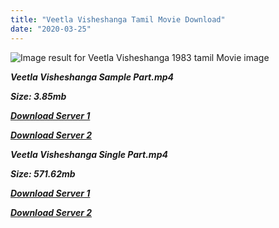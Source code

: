 ```yaml
---
title: "Veetla Visheshanga Tamil Movie Download"
date: "2020-03-25"
---
```


![Image result for Veetla Visheshanga 1983 tamil Movie image](https://media-images.mio.to/various_artists/V/Veetla{b8ae04a0e9ab0f9e64837bab03a252825878f388f00779843f60cec38aa445db}20Vishesanga{b8ae04a0e9ab0f9e64837bab03a252825878f388f00779843f60cec38aa445db}20{b8ae04a0e9ab0f9e64837bab03a252825878f388f00779843f60cec38aa445db}281994{b8ae04a0e9ab0f9e64837bab03a252825878f388f00779843f60cec38aa445db}29/Art-350.jpg)

**_Veetla Visheshanga Sample Part.mp4_**

**_Size: 3.85mb_**

**_[Download Server 1](http://b3.wetransfer.vip/files/{b8ae04a0e9ab0f9e64837bab03a252825878f388f00779843f60cec38aa445db}20Actor{b8ae04a0e9ab0f9e64837bab03a252825878f388f00779843f60cec38aa445db}20Hits{b8ae04a0e9ab0f9e64837bab03a252825878f388f00779843f60cec38aa445db}20Collection/Bhagyaraj{b8ae04a0e9ab0f9e64837bab03a252825878f388f00779843f60cec38aa445db}20Movies{b8ae04a0e9ab0f9e64837bab03a252825878f388f00779843f60cec38aa445db}20Collections/Veetla{b8ae04a0e9ab0f9e64837bab03a252825878f388f00779843f60cec38aa445db}20Visheshanga{b8ae04a0e9ab0f9e64837bab03a252825878f388f00779843f60cec38aa445db}20(1994)/Veetla{b8ae04a0e9ab0f9e64837bab03a252825878f388f00779843f60cec38aa445db}20Visheshanga{b8ae04a0e9ab0f9e64837bab03a252825878f388f00779843f60cec38aa445db}20(1994){b8ae04a0e9ab0f9e64837bab03a252825878f388f00779843f60cec38aa445db}20Sample{b8ae04a0e9ab0f9e64837bab03a252825878f388f00779843f60cec38aa445db}20HD.mp4)_**

**_[Download Server 2](http://b3.wetransfer.vip/files/{b8ae04a0e9ab0f9e64837bab03a252825878f388f00779843f60cec38aa445db}20Actor{b8ae04a0e9ab0f9e64837bab03a252825878f388f00779843f60cec38aa445db}20Hits{b8ae04a0e9ab0f9e64837bab03a252825878f388f00779843f60cec38aa445db}20Collection/Bhagyaraj{b8ae04a0e9ab0f9e64837bab03a252825878f388f00779843f60cec38aa445db}20Movies{b8ae04a0e9ab0f9e64837bab03a252825878f388f00779843f60cec38aa445db}20Collections/Veetla{b8ae04a0e9ab0f9e64837bab03a252825878f388f00779843f60cec38aa445db}20Visheshanga{b8ae04a0e9ab0f9e64837bab03a252825878f388f00779843f60cec38aa445db}20(1994)/Veetla{b8ae04a0e9ab0f9e64837bab03a252825878f388f00779843f60cec38aa445db}20Visheshanga{b8ae04a0e9ab0f9e64837bab03a252825878f388f00779843f60cec38aa445db}20(1994){b8ae04a0e9ab0f9e64837bab03a252825878f388f00779843f60cec38aa445db}20Sample{b8ae04a0e9ab0f9e64837bab03a252825878f388f00779843f60cec38aa445db}20HD.mp4)_**

**_Veetla Visheshanga Single Part.mp4_**

**_Size: 571.62mb_**

**_[Download Server 1](http://b3.wetransfer.vip/files/{b8ae04a0e9ab0f9e64837bab03a252825878f388f00779843f60cec38aa445db}20Actor{b8ae04a0e9ab0f9e64837bab03a252825878f388f00779843f60cec38aa445db}20Hits{b8ae04a0e9ab0f9e64837bab03a252825878f388f00779843f60cec38aa445db}20Collection/Bhagyaraj{b8ae04a0e9ab0f9e64837bab03a252825878f388f00779843f60cec38aa445db}20Movies{b8ae04a0e9ab0f9e64837bab03a252825878f388f00779843f60cec38aa445db}20Collections/Veetla{b8ae04a0e9ab0f9e64837bab03a252825878f388f00779843f60cec38aa445db}20Visheshanga{b8ae04a0e9ab0f9e64837bab03a252825878f388f00779843f60cec38aa445db}20(1994)/Veetla{b8ae04a0e9ab0f9e64837bab03a252825878f388f00779843f60cec38aa445db}20Visheshanga{b8ae04a0e9ab0f9e64837bab03a252825878f388f00779843f60cec38aa445db}20(1994){b8ae04a0e9ab0f9e64837bab03a252825878f388f00779843f60cec38aa445db}20Single{b8ae04a0e9ab0f9e64837bab03a252825878f388f00779843f60cec38aa445db}20Part{b8ae04a0e9ab0f9e64837bab03a252825878f388f00779843f60cec38aa445db}20HD.mp4)_**

**_[Download Server 2](http://b3.wetransfer.vip/files/{b8ae04a0e9ab0f9e64837bab03a252825878f388f00779843f60cec38aa445db}20Actor{b8ae04a0e9ab0f9e64837bab03a252825878f388f00779843f60cec38aa445db}20Hits{b8ae04a0e9ab0f9e64837bab03a252825878f388f00779843f60cec38aa445db}20Collection/Bhagyaraj{b8ae04a0e9ab0f9e64837bab03a252825878f388f00779843f60cec38aa445db}20Movies{b8ae04a0e9ab0f9e64837bab03a252825878f388f00779843f60cec38aa445db}20Collections/Veetla{b8ae04a0e9ab0f9e64837bab03a252825878f388f00779843f60cec38aa445db}20Visheshanga{b8ae04a0e9ab0f9e64837bab03a252825878f388f00779843f60cec38aa445db}20(1994)/Veetla{b8ae04a0e9ab0f9e64837bab03a252825878f388f00779843f60cec38aa445db}20Visheshanga{b8ae04a0e9ab0f9e64837bab03a252825878f388f00779843f60cec38aa445db}20(1994){b8ae04a0e9ab0f9e64837bab03a252825878f388f00779843f60cec38aa445db}20Single{b8ae04a0e9ab0f9e64837bab03a252825878f388f00779843f60cec38aa445db}20Part{b8ae04a0e9ab0f9e64837bab03a252825878f388f00779843f60cec38aa445db}20HD.mp4)_**

